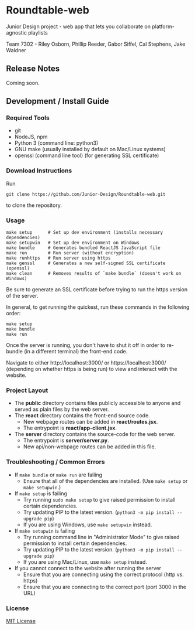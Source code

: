
# Roundtable-web

Junior Design project - web app that lets you collaborate on platform-agnostic playlists

Team 7302 - Riley Osborn, Phillip Reeder, Gabor Siffel, Cal Stephens, Jake Waldner

## Release Notes

Coming soon.

## Development / Install Guide

### Required Tools

- git
- NodeJS, npm
- Python 3 (command line: python3)
- GNU make (usually installed by default on Mac/Linux systems)
- openssl (command line tool) (for generating SSL certificate)

### Download Instructions

Run

    git clone https://github.com/Junior-Design/Roundtable-web.git

to clone the repository.

### Usage

    make setup      # Set up dev environment (installs necessary dependencies)
    make setupwin   # Set up dev environment on Windows
    make bundle     # Generates bundled ReactJS JavaScript file
    make run        # Run server (without encryption)
    make runhttps   # Run server using https
    make genssl     # Generates a new self-signed SSL certificate (openssl)
    make clean      # Removes results of `make bundle` (doesn't work on Windows)

Be sure to generate an SSL certificate before trying to run the https version of the server.

In general, to get running the quickest, run these commands in the following order:

    make setup
    make bundle
    make run

Once the server is running, you don't have to shut it off in order to re-bundle (in a different terminal) the front-end code.

Navigate to either http://localhost:3000/ or https://localhost:3000/ (depending on whether https is being run) to view and interact with the website.

### Project Layout

- The **public** directory contains files publicly accessible to anyone and served as plain files by the web server.
- The **react** directory contains the front-end source code.
    + New webpage routes can be added in **react/routes.jsx**.
    + The entrypoint is **react/app-client.jsx**.
- The **server** directory contains the source-code for the web server.
    + The entrypoint is **server/server.py**.
    + New api/non-webpage routes can be added in this file.

### Troubleshooting / Common Errors

- If `make bundle` or `make run` are failing
    - Ensure that all of the dependencies are installed. (Use `make setup` or `make setupwin`.)
- If `make setup` is failing
    - Try running `sudo make setup` to give raised permission to install certain dependencies.
    - Try updating PIP to the latest version. (`python3 -m pip install --upgrade pip`)
    - If you are using Windows, use `make setupwin` instead.
- If `make setupwin` is failing
    - Try running command line in "Administrator Mode" to give raised permission to install certain dependencies.
    - Try updating PIP to the latest version. (`python3 -m pip install --upgrade pip`)
    - If you are using Mac/Linux, use `make setup` instead.
- If you cannot connect to the website after running the server
    - Ensure that you are connecting using the correct protocol (http vs. https)
    - Ensure that you are connecting to the correct port (port 3000 in the URL)

### License

[MIT License](LICENSE)
